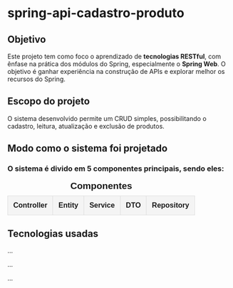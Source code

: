 <h1>spring-api-cadastro-produto</h1>

<h2>Objetivo</h2>
<p>Este projeto tem como foco o aprendizado de <strong>tecnologias RESTful</strong>, com ênfase na prática dos módulos do Spring, especialmente o <strong>Spring Web</strong>. O objetivo é ganhar experiência na construção de APIs e explorar melhor os recursos do Spring.</p>

<h2>Escopo do projeto</h2>
<p>O sistema desenvolvido permite um CRUD simples, possibilitando o cadastro, leitura, atualização e exclusão de produtos.</p>

<h2>Modo como o sistema foi projetado</h2>
<h3>O sistema é divido em 5 componentes principais, sendo eles: </h3>
<table style="width: 100%; border-collapse: collapse; text-align: center; font-family: Arial, sans-serif;">
    <caption style="font-size: 1.3em; font-weight: bold; margin-bottom: 10px;">Componentes</caption>
    <tr>
        <th style="border: 1px solid #ddd; padding: 12px; background-color: #f4f4f4;">Controller</th>
        <th style="border: 1px solid #ddd; padding: 12px; background-color: #f4f4f4;">Entity</th>
        <th style="border: 1px solid #ddd; padding: 12px; background-color: #f4f4f4;">Service</th>
        <th style="border: 1px solid #ddd; padding: 12px; background-color: #f4f4f4;">DTO</th>
        <th style="border: 1px solid #ddd; padding: 12px; background-color: #f4f4f4;">Repository</th>
    </tr>
</table>

<h2>Tecnologias usadas</h2>
<p>...</p>
<p>...</p>
<p>...</p>

